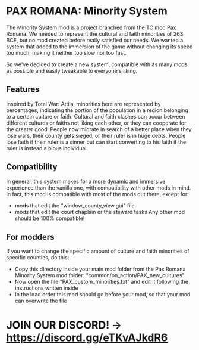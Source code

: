 # PAX ROMANA: Minority System
The Minority System mod is a project branched from the TC mod Pax Romana. We needed to represent the cultural and faith minorities of 263 BCE, but no mod created before really satisfied our needs. We wanted a system that added to the immersion of the game without changing its speed too much, making it neither too slow nor too fast.

So we've decided to create a new system, compatible with as many mods as possible and easily tweakable to everyone's liking.

## Features
Inspired by Total War: Attila, minorities here are represented by percentages, indicating the portion of the population in a region belonging to a certain culture or faith. Cultural and faith clashes can occur between different cultures or faiths not liking each other, or they can cooperate for the greater good. People now migrate in search of a better place when they lose wars, their county gets sieged, or their ruler is in huge debts. People lose faith if their ruler is a sinner but can start converting to his faith if the ruler is instead a pious individual.

## Compatibility
In general, this system makes for a more dynamic and immersive experience than the vanilla one, with compatibility with other mods in mind. In fact, this mod is compatible with most of the mods out there, except for:
- mods that edit the "window_county_view.gui" file
- mods that edit the court chaplain or the steward tasks
Any other mod should be 100% compatible!

## For modders
If you want to change the specific amount of culture and faith minorities of specific counties, do this:
- Copy this directory inside your main mod folder from the Pax Romana Minority System mod folder: "common/on_action/PAX_new_cultures"
- Now open the file "PAX_custom_minorities.txt" and edit it following the instructions written inside
- In the load order this mod should go before your mod, so that your mod can overwrite the file

# JOIN OUR DISCORD! -> https://discord.gg/eTKvAJkdR6